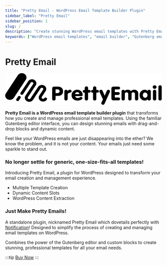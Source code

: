 ```yaml
---
title: "Pretty Email - WordPress Email Template Builder Plugin"
sidebar_label: "Pretty Email"
sidebar_position: 1
slug: /
description: "Create stunning WordPress email templates with Pretty Email's drag-and-drop Gutenberg editor. Design professional emails with custom blocks, dynamic content, and seamless integrations."
keywords: ["WordPress email templates", "email builder", "Gutenberg email editor", "email design plugin", "Pretty Email", "WordPress email customization"]
---
```


# Pretty Email

![Pretty Email Logo](../assets/pretty-email-logo-black.png)

**Pretty Email is a WordPress email template builder plugin** that transforms how you create and manage professional email templates. Using the familiar Gutenberg editor interface, you can design stunning emails with drag-and-drop blocks and dynamic content.

Feel like your WordPress emails are just disappearing into the ether? We know the problem, and it is not your content. Your emails just need some sparkle to stand out.

### No longer settle for generic, one-size-fits-all templates!

Introducing Pretty Email, a plugin for WordPress designed to transform your email creation and management experience.

* Multiple Template Creation
* Dynamic Content Slots
* WordPress Content Extraction

### Just Make Pretty Emails!

A standalone plugin, nicknamed Pretty Email which dovetails perfectly with [Notification](https://bracketspace.com/notification/)! Designed to simplify the process of creating and managing email templates on WordPress.

Combines the power of the Gutenberg editor and custom blocks to create stunning, professional templates for all your email needs.

:::tip
[Buy Now](https://bracketspace.com/downloads/pretty-email/)
:::